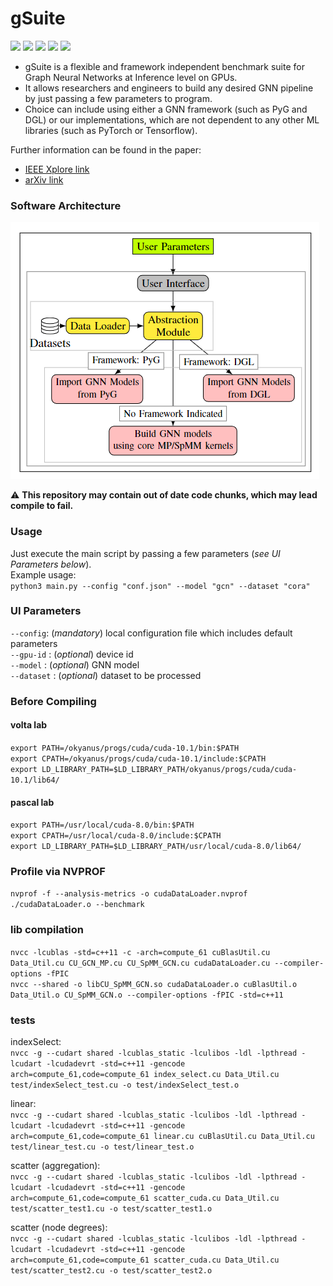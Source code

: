 # gSuite


<a href="https://github.com/tekdogan/gcn/blob/master/LICENSE">
        <img src="https://img.shields.io/github/license/tekdogan/gcn?style=plastic" /></a>


<a href="https://github.com/tekdogan/gcn/stargazers">
<img src="https://img.shields.io/github/stars/tekdogan/gcn.svg?style=plastic"/></a>

<a href="">
<img src="https://img.shields.io/github/languages/code-size/tekdogan/gcn?style=plastic"/></a>

<a href="https://github.com/tekdogan/gcn/commits/master">
        <img src="https://img.shields.io/github/last-commit/tekdogan/gcn?style=plastic" /></a>

<a href="https://github.com/tekdogan/gcn/commits/master">
        <img src="https://img.shields.io/github/commit-activity/w/tekdogan/gcn?style=plastic"/></a>
        
- gSuite is a flexible and framework independent benchmark suite for Graph Neural Networks at Inference level on GPUs.
- It allows researchers and engineers to build any desired GNN pipeline by just passing a few parameters to program.
- Choice can include using either a GNN framework (such as PyG and DGL) or our implementations, which are not dependent to any other ML libraries (such as PyTorch or Tensorflow).
  
Further information can be found in the paper:  
  
- [IEEE Xplore link](https://ieeexplore.ieee.org/document/9975401)  
- [arXiv link](https://arxiv.org/abs/2210.11601)

### Software Architecture
![gsuite-arch](./fig/gsuite-arch.png)

:warning: **This repository may contain out of date code chunks, which may lead compile to fail.**

### Usage
Just execute the main script by passing a few parameters (_see UI Parameters below_).  
Example usage:  
`python3 main.py --config "conf.json" --model "gcn" --dataset "cora"`

### UI Parameters
`--config`: (_mandatory_) local configuration file which includes default parameters  
`--gpu-id` : (_optional_) device id  
`--model` : (_optional_) GNN model  
`--dataset` : (_optional_) dataset to be processed  

### Before Compiling

#### volta lab
`export PATH=/okyanus/progs/cuda/cuda-10.1/bin:$PATH`  
`export CPATH=/okyanus/progs/cuda/cuda-10.1/include:$CPATH`  
`export LD_LIBRARY_PATH=$LD_LIBRARY_PATH/okyanus/progs/cuda/cuda-10.1/lib64/`  

#### pascal lab
`export PATH=/usr/local/cuda-8.0/bin:$PATH`  
`export CPATH=/usr/local/cuda-8.0/include:$CPATH`  
`export LD_LIBRARY_PATH=$LD_LIBRARY_PATH/usr/local/cuda-8.0/lib64/`  

### Profile via NVPROF
`nvprof -f --analysis-metrics -o cudaDataLoader.nvprof ./cudaDataLoader.o --benchmark`  

### lib compilation
`nvcc -lcublas -std=c++11 -c -arch=compute_61 cuBlasUtil.cu Data_Util.cu CU_GCN_MP.cu CU_SpMM_GCN.cu cudaDataLoader.cu --compiler-options -fPIC`  
`nvcc --shared -o libCU_SpMM_GCN.so cudaDataLoader.o cuBlasUtil.o Data_Util.o CU_SpMM_GCN.o --compiler-options -fPIC -std=c++11`  

### tests
indexSelect:  
`nvcc -g --cudart shared -lcublas_static -lculibos -ldl -lpthread -lcudart -lcudadevrt -std=c++11 -gencode arch=compute_61,code=compute_61 index_select.cu Data_Util.cu test/indexSelect_test.cu -o test/indexSelect_test.o`

linear:  
`nvcc -g --cudart shared -lcublas_static -lculibos -ldl -lpthread -lcudart -lcudadevrt -std=c++11 -gencode arch=compute_61,code=compute_61 linear.cu cuBlasUtil.cu Data_Util.cu test/linear_test.cu -o test/linear_test.o`

scatter (aggregation):  
`nvcc -g --cudart shared -lcublas_static -lculibos -ldl -lpthread -lcudart -lcudadevrt -std=c++11 -gencode arch=compute_61,code=compute_61 scatter_cuda.cu Data_Util.cu test/scatter_test1.cu -o test/scatter_test1.o`

scatter (node degrees):  
`nvcc -g --cudart shared -lcublas_static -lculibos -ldl -lpthread -lcudart -lcudadevrt -std=c++11 -gencode arch=compute_61,code=compute_61 scatter_cuda.cu Data_Util.cu test/scatter_test2.cu -o test/scatter_test2.o`
